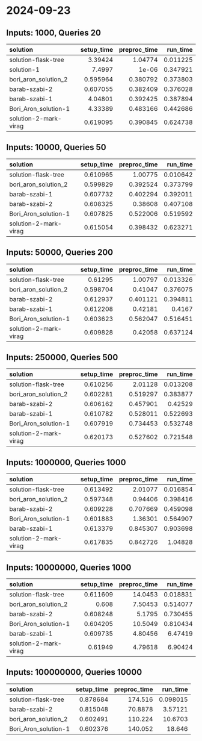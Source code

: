 # 2024-09-23

## Inputs: 1000, Queries 20

| solution              |   setup_time |   preproc_time |   run_time |
|:----------------------|-------------:|---------------:|-----------:|
| solution-flask-tree   |     3.39424  |       1.04774  |   0.011225 |
| solution-1            |     7.4997   |       1e-06    |   0.347921 |
| bori_aron_solution_2  |     0.595964 |       0.380792 |   0.373803 |
| barab-szabi-2         |     0.607055 |       0.382409 |   0.376028 |
| barab-szabi-1         |     4.04801  |       0.392425 |   0.387894 |
| Bori_Aron_solution-1  |     4.33389  |       0.483166 |   0.442686 |
| solution-2-mark-virag |     0.619095 |       0.390845 |   0.624738 |

## Inputs: 10000, Queries 50

| solution              |   setup_time |   preproc_time |   run_time |
|:----------------------|-------------:|---------------:|-----------:|
| solution-flask-tree   |     0.610965 |       1.00775  |   0.010642 |
| bori_aron_solution_2  |     0.599829 |       0.392524 |   0.373799 |
| barab-szabi-1         |     0.607732 |       0.402294 |   0.392011 |
| barab-szabi-2         |     0.608325 |       0.38608  |   0.407108 |
| Bori_Aron_solution-1  |     0.607825 |       0.522006 |   0.519592 |
| solution-2-mark-virag |     0.615054 |       0.398432 |   0.623271 |

## Inputs: 50000, Queries 200

| solution              |   setup_time |   preproc_time |   run_time |
|:----------------------|-------------:|---------------:|-----------:|
| solution-flask-tree   |     0.61295  |       1.00797  |   0.013326 |
| bori_aron_solution_2  |     0.598704 |       0.41047  |   0.376075 |
| barab-szabi-2         |     0.612937 |       0.401121 |   0.394811 |
| barab-szabi-1         |     0.612208 |       0.42181  |   0.4167   |
| Bori_Aron_solution-1  |     0.603623 |       0.562047 |   0.516451 |
| solution-2-mark-virag |     0.609828 |       0.42058  |   0.637124 |

## Inputs: 250000, Queries 500

| solution              |   setup_time |   preproc_time |   run_time |
|:----------------------|-------------:|---------------:|-----------:|
| solution-flask-tree   |     0.610256 |       2.01128  |   0.013208 |
| bori_aron_solution_2  |     0.602281 |       0.519297 |   0.383877 |
| barab-szabi-2         |     0.606162 |       0.457901 |   0.42529  |
| barab-szabi-1         |     0.610782 |       0.528011 |   0.522693 |
| Bori_Aron_solution-1  |     0.607919 |       0.734453 |   0.532748 |
| solution-2-mark-virag |     0.620173 |       0.527602 |   0.721548 |

## Inputs: 1000000, Queries 1000

| solution              |   setup_time |   preproc_time |   run_time |
|:----------------------|-------------:|---------------:|-----------:|
| solution-flask-tree   |     0.613492 |       2.01077  |   0.016854 |
| bori_aron_solution_2  |     0.597348 |       0.94406  |   0.398416 |
| barab-szabi-2         |     0.609228 |       0.707669 |   0.459098 |
| Bori_Aron_solution-1  |     0.601883 |       1.36301  |   0.564907 |
| barab-szabi-1         |     0.613379 |       0.845307 |   0.903698 |
| solution-2-mark-virag |     0.617835 |       0.842726 |   1.04828  |

## Inputs: 10000000, Queries 1000

| solution              |   setup_time |   preproc_time |   run_time |
|:----------------------|-------------:|---------------:|-----------:|
| solution-flask-tree   |     0.611609 |       14.0453  |   0.018831 |
| bori_aron_solution_2  |     0.608    |        7.50453 |   0.514077 |
| barab-szabi-2         |     0.608248 |        5.1795  |   0.730455 |
| Bori_Aron_solution-1  |     0.604205 |       10.5049  |   0.810434 |
| barab-szabi-1         |     0.609735 |        4.80456 |   6.47419  |
| solution-2-mark-virag |     0.61949  |        4.79618 |   6.90424  |

## Inputs: 100000000, Queries 10000

| solution             |   setup_time |   preproc_time |   run_time |
|:---------------------|-------------:|---------------:|-----------:|
| solution-flask-tree  |     0.878684 |       174.516  |   0.098015 |
| barab-szabi-2        |     0.815048 |        70.8878 |   3.57121  |
| bori_aron_solution_2 |     0.602491 |       110.224  |  10.6703   |
| Bori_Aron_solution-1 |     0.602376 |       140.052  |  18.646    |